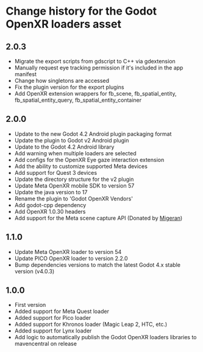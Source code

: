 # Change history for the Godot OpenXR loaders asset

## 2.0.3
- Migrate the export scripts from gdscript to C++ via gdextension
- Manually request eye tracking permission if it's included in the app manifest
- Change how singletons are accessed
- Fix the plugin version for the export plugins
- Add OpenXR extension wrappers for fb_scene, fb_spatial_entity, fb_spatial_entity_query, fb_spatial_entity_container

## 2.0.0
- Update to the new Godot 4.2 Android plugin packaging format
- Update the plugin to Godot v2 Android plugin
- Update to the Godot 4.2 Android library
- Add warning when multiple loaders are selected
- Add configs for the OpenXR Eye gaze interaction extension
- Add the ability to customize supported Meta devices
- Add support for Quest 3 devices
- Update the directory structure for the v2 plugin
- Update Meta OpenXR mobile SDK to version 57
- Update the java version to 17
- Rename the plugin to 'Godot OpenXR Vendors'
- Add godot-cpp dependency
- Add OpenXR 1.0.30 headers
- Add support for the Meta scene capture API (Donated by [Migeran](https://migeran.com))

## 1.1.0
- Update Meta OpenXR loader to version 54
- Update PICO OpenXR loader to version 2.2.0
- Bump dependencies versions to match the latest Godot 4.x stable version (v4.0.3)

## 1.0.0
- First version
- Added support for Meta Quest loader
- Added support for Pico loader
- Added support for Khronos loader (Magic Leap 2, HTC, etc.)
- Added support for Lynx loader
- Add logic to automatically publish the Godot OpenXR loaders libraries to mavencentral on release
